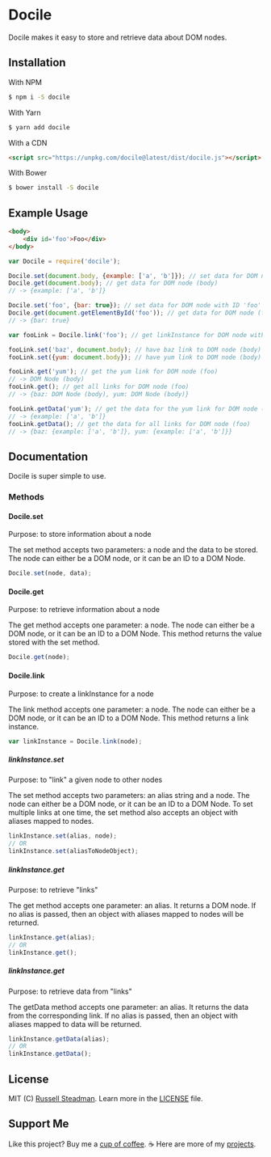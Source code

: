# Docile
Docile makes it easy to store and retrieve data about DOM nodes.

## Installation

With NPM
```bash
$ npm i -S docile
```

With Yarn
```bash
$ yarn add docile
```

With a CDN
```html
<script src="https://unpkg.com/docile@latest/dist/docile.js"></script>
```

With Bower
```bash
$ bower install -S docile
```

## Example Usage

```html
<body>
    <div id='foo'>Foo</div>
</body>
```
```js
var Docile = require('docile');

Docile.set(document.body, {example: ['a', 'b']}); // set data for DOM node (body)
Docile.get(document.body); // get data for DOM node (body)
// -> {example: ['a', 'b']}

Docile.set('foo', {bar: true}); // set data for DOM node with ID 'foo'
Docile.get(document.getElementById('foo')); // get data for DOM node (foo)
// -> {bar: true}

var fooLink = Docile.link('foo'); // get linkInstance for DOM node with ID 'foo'

fooLink.set('baz', document.body); // have baz link to DOM node (body) for DOM node (foo)
fooLink.set({yum: document.body}); // have yum link to DOM node (body) for DOM node (foo)

fooLink.get('yum'); // get the yum link for DOM node (foo)
// -> DOM Node (body)
fooLink.get(); // get all links for DOM node (foo)
// -> {baz: DOM Node (body), yum: DOM Node (body)}

fooLink.getData('yum'); // get the data for the yum link for DOM node (foo)
// -> {example: ['a', 'b']}
fooLink.getData(); // get the data for all links for DOM node (foo)
// -> {baz: {example: ['a', 'b']}, yum: {example: ['a', 'b']}}
```

## Documentation
Docile is super simple to use.

### Methods

#### Docile.set
Purpose: to store information about a node

The set method accepts two parameters: a node and the data to be stored. The node can either be a DOM node, or it can be an ID to a DOM Node.

```js
Docile.set(node, data);
```

#### Docile.get
Purpose: to retrieve information about a node

The get method accepts one parameter: a node. The node can either be a DOM node, or it can be an ID to a DOM Node. This method returns the value stored with the set method.

```js
Docile.get(node);
```

#### Docile.link
Purpose: to create a linkInstance for a node

The link method accepts one parameter: a node. The node can either be a DOM node, or it can be an ID to a DOM Node. This method returns a link instance.

```js
var linkInstance = Docile.link(node);
```

##### linkInstance.set
Purpose: to "link" a given node to other nodes

The set method accepts two parameters: an alias string and a node. The node can either be a DOM node, or it can be an ID to a DOM Node. To set multiple links at one time, the set method also accepts an object with aliases mapped to nodes.

```js
linkInstance.set(alias, node);
// OR
linkInstance.set(aliasToNodeObject);
```

##### linkInstance.get
Purpose: to retrieve "links"

The get method accepts one parameter: an alias. It returns a DOM node. If no alias is passed, then an object with aliases mapped to nodes will be returned.

```js
linkInstance.get(alias);
// OR
linkInstance.get();
```

##### linkInstance.get
Purpose: to retrieve data from "links"

The getData method accepts one parameter: an alias. It returns the data from the corresponding link. If no alias is passed, then an object with aliases mapped to data will be returned.

```js
linkInstance.getData(alias);
// OR
linkInstance.getData();
```

## License

MIT (C) [Russell Steadman](https://teamtofu.github.io/contact). Learn more in the [LICENSE](https://github.com/teamtofu/docile/blob/master/LICENSE) file.

## Support Me

Like this project? Buy me a [cup of coffee](https://www.paypal.me/RussellSteadman/3). &#x2615; Here are more of my [projects](https://teamtofu.github.io/).